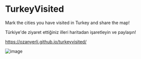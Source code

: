 # TurkeyVisited

Mark the cities you have visited in Turkey and share the map!

Türkiye'de ziyaret ettiğiniz illeri haritadan işaretleyin ve paylaşın!

https://ozanyerli.github.io/turkeyvisited/

![image](images/turkeyv)
